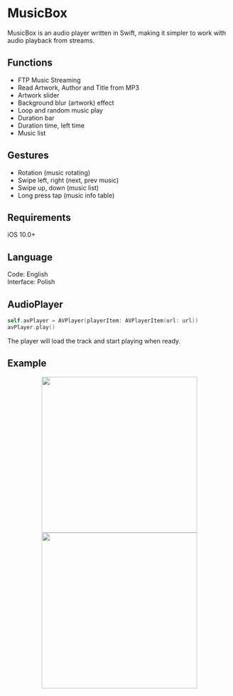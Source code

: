 # MusicBox

MusicBox is an audio player written in Swift, making it simpler to work with audio playback from streams.

## Functions
- FTP Music Streaming
- Read Artwork, Author and Title from MP3
- Artwork slider
- Background blur (artwork) effect
- Loop and random music play
- Duration bar
- Duration time, left time
- Music list

## Gestures
- Rotation (music rotating)
- Swipe left, right (next, prev music)
- Swipe up, down (music list)
- Long press tap (music info table)

## Requirements
iOS 10.0+

## Language
Code: English <br>
Interface: Polish

## AudioPlayer
```swift
self.avPlayer = AVPlayer(playerItem: AVPlayerItem(url: url))
avPlayer.play()
```

The player will load the track and start playing when ready.

## Example

<p align="center">
  <img src="http://stacja-meteo.pl/mp3/images/IMG_0172.PNG" width="350">
  
  <img src="http://stacja-meteo.pl/mp3/images/IMG_0173.PNG" width="350">
</p>


